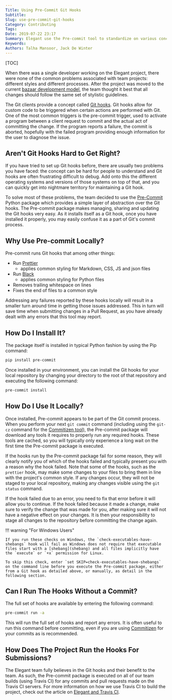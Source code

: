 ```yaml
---
Title: Using Pre-Commit Git Hooks
Subtitle:
Slug: use-pre-commit-git-hooks
Category: Contributing
Tags:
Date: 2019-07-22 23:17
Summary: Elegant use the Pre-commit tool to standardize on various concepts.  This article gives more information about the tool and how to run it locally.
Keywords:
Authors: Talha Mansoor, Jack De Winter
---
```


[TOC]

When there was a single developer working on the Elegant project, there were none of the
common problems associated with team projects: different styles and different processes. After
the project was moved to the current
[bazaar development model]({filename}./community-driven-project.md), the team thought it
best that all changes should follow the same set of stylistic guidelines.

The Git clients provide a concept called
[Git hooks](https://git-scm.com/book/en/v2/Customizing-Git-Git-Hooks). Git hooks allow for
custom code to be triggered when certain actions are performed with Git. One of the most
common triggers is the pre-commit trigger, used to activate a program between a client
request to commit and the actual act of committing the change. If the program reports a
failure, the commit is aborted, hopefully with the failed program providing enough information
for the user to diagnose the issue.

## Aren't Git Hooks Hard to Get Right?

If you have tried to set up Git hooks before, there are usually two problems you have faced:
the concept can be hard for people to understand and Git hooks are often frustrating difficult
to debug. Add onto this the different operating systems and versions of those systems on top
of that, and you can quickly get into nightmare territory for maintaining a Git hook.

To solve most of these problems, the team decided to use the
[Pre-Commit](https://pre-commit.com/)
Python package which provides a simple layer of abstraction over the Git hooks. The Pre-commit
package makes managing, sharing and updating the Git hooks very easy. As it installs itself as
a Git hook, once you have installed it properly, you may easily confuse it as a part of Git's
commit process.

## Why Use Pre-commit Locally?

Pre-commit runs Git hooks that among other things:

- Run [Prettier](https://github.com/prettier/prettier)
  - applies common styling for Markdown, CSS, JS and json files
- Run [Black](https://github.com/python/black)
  - applies common styling for Python files
- Removes trailing whitespace on lines
- Fixes the end of files to a common style

Addressing any failures reported by these hooks locally will result in a smaller turn around
time in getting those issues addressed. This in turn will save time when submitting changes
in a Pull Request, as you have already dealt with any errors that this tool may report.

## How Do I Install It?

The package itself is installed in typical Python fashion by using the Pip command:

```bash
pip install pre-commit
```

Once installed in your environment, you can install the Git hooks for your local repository
by changing your directory to the root of that repository and executing the following command:

```bash
pre-commit install
```

## How Do I Use It Locally?

Once installed, Pre-commit appears to be part of the Git commit process. When you perform
your next `git commit` command (including using the `git-cz` command for the
[Commitizen tool]({filename}./commitizen.md)), the Pre-commit package will download any tools
it requires to properly run any required hooks. These tools are cached, so you will typically
only experience a long wait on the first time the Pre-commit package is executed.

If the hooks run by the Pre-commit package fail for some reason, they will clearly notify
you of which of the hooks failed and typically present you with a reason why the hook failed.
Note that some of the hooks, such as the `prettier` hook, may make some changes to your
files to bring them in line with the project's common style. If any changes occur, they
will not be staged to your local repository, making any changes visible using the `git status`
command.

If the hook failed due to an error, you need to fix that error before it will allow you to
continue. If the hook failed because it made a change, make sure to verify the change that
was made for you, after making sure it will not have a negative effect on your changes. It
is then your responsibility to stage all changes to the repository before committing the
change again.

!!! warning "For Windows Users"

    If you run these checks on Windows, the `check-executables-have-shebangs` hook will fail as Windows does not require that executable files start with a [shebang](shebang) and all files implicitly have the `execute` or `+x` permission for Linux.

    To skip this check, enter `set SKIP=check-executables-have-shebangs` on the command line before you execute the Pre-commit package, either from a Git hook as detailed above, or manually, as detail in the following section.

## Can I Run The Hooks Without a Commit?

The full set of hooks are available by entering the following command:

```bash
pre-commit run -a
```

This will run the full set of hooks and report any errors. It is often useful to run this
command before committing, even if you are using
[Commitizen](./commitizien.md)
for your commits as is recommended.

## How Does The Project Run the Hooks For Submissions?

The Elegant team fully believes in the Git hooks and their benefit to the team. As such, the
Pre-commit package is executed on all of our team builds (using Travis CI) for any commits and
pull requests made on the Travis CI servers. For more information on how we use Travis CI to
build the project, check out the article on
[Elegant and Travis CI](./travis-ci-and-doc-website.md).
